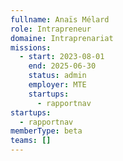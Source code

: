```yaml
---
fullname: Anaïs Mélard
role: Intrapreneur
domaine: Intraprenariat
missions:
  - start: 2023-08-01
    end: 2025-06-30
    status: admin
    employer: MTE
    startups:
      - rapportnav
startups:
  - rapportnav
memberType: beta
teams: []
---
```

